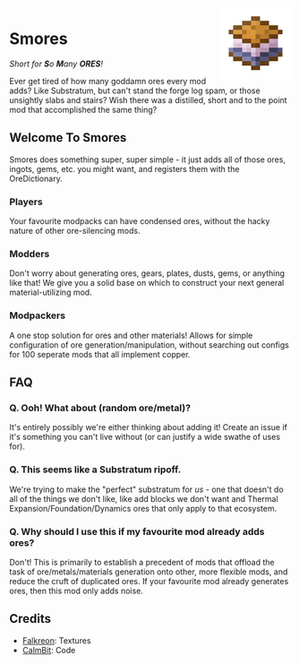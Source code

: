 <img src="doc/logo.png" height=128 width=128 align="right">

# Smores

_Short for **S**o **M**any **ORES**!_

Ever get tired of how many goddamn ores every mod adds? Like Substratum, but can't stand the forge log spam, or those unsightly slabs and stairs? Wish there was a distilled, short and to the point mod that accomplished the same thing?

## Welcome To Smores
Smores does something super, super simple - it just adds all of those ores, ingots, gems, etc. you might want, and registers them with the OreDictionary.

### Players
Your favourite modpacks can have condensed ores, without the hacky nature of other ore-silencing mods.

### Modders
Don't worry about generating ores, gears, plates, dusts, gems, or anything like that! We give you a solid base on which to construct your next general material-utilizing mod.

### Modpackers
A one stop solution for ores and other materials! Allows for simple configuration of ore generation/manipulation, without searching out configs for 100 seperate mods that all implement copper.

## FAQ
### Q. Ooh! What about (random ore/metal)?
It's entirely possibly we're either thinking about adding it! Create an issue if it's something you can't live without (or can justify a wide swathe of uses for).

### Q. This seems like a Substratum ripoff.
We're trying to make the "perfect" substratum for *us* - one that doesn't do all of the things we don't like, like add blocks we don't want and Thermal Expansion/Foundation/Dynamics ores that only apply to that ecosystem. 

### Q. Why should I use this if my favourite mod already adds ores?
Don't! This is primarily to establish a precedent of mods that offload the task of ore/metals/materials generation onto other, more flexible mods, and reduce the cruft of duplicated ores. If your favourite mod already generates ores, then this mod only adds noise.


## Credits

* [Falkreon](https://github.com/Falkreon): Textures
* [CalmBit](https://github.com/CalmBit): Code
